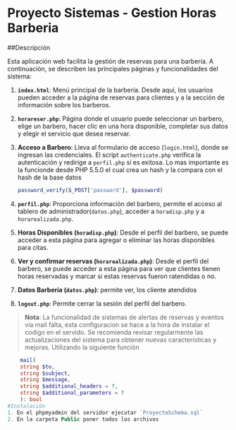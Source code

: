 # Proyecto Sistemas - Gestion Horas Barberia

##Descripción 

Esta aplicación web facilita la gestión de reservas para una barbería. A continuación, se describen las principales páginas y funcionalidades del sistema:

1. **`index.html`**: Menú principal de la barbería. Desde aquí, los usuarios pueden acceder a la página de reservas para clientes y a la sección de información sobre los barberos.

2. **`horareser.php`**: Página donde el usuario puede seleccionar un barbero, elige un barbero, hacer clic en una hora disponible, completar sus datos y elegir el servicio que desea reservar.

3. **Acceso a Barbero**: Lleva al formulario de acceso (`login.html`), donde se ingresan las credenciales. El script `authenticate.php` verifica la autenticación y redirige a `perfil.php` si es exitosa.
    Lo mas importante es la funcionde  desde PHP 5.5.0 el cual crea un hash y la compara con el hash de la base datos
    ```php
    password_verify($_POST['password'], $password)

4. **`perfil.php`**: Proporciona información del barbero, permite el acceso al tablero de administrador(`datos.php`), acceder a `horadisp.php` y a `horarealizada.php`.

5. **Horas Disponibles (`horadisp.php`)**: Desde el perfil del barbero, se puede acceder a esta página para agregar o eliminar las horas disponibles para citas.

6. **Ver y confirmar reservas (`horarealizada.php`)**: Desde el perfil del barbero, se puede acceder a esta página para ver que clientes tienen horas reservadas y marcar si estas reservas fueron ratendidas o no.

7. **Datos Barberia (`datos.php`)**: permite ver, los cliente atendidos

8. **`logout.php`**: Permite cerrar la sesión del perfil del barbero.

> **Nota**: La funcionalidad de sistemas de alertas de reservas y eventos via mail falta, esta configuracion se hace a la hora de instalar el codigo en el servido. Se recomienda revisar regularmente las actualizaciones del sistema para obtener nuevas características y mejoras. Utilizando la siguiente función

```php
    mail(
    string $to,
    string $subject,
    string $message,
    string $additional_headers = ?,
    string $additional_parameters = ?
    ): bool
#Instalación
1. En el phpmyadmin del servidor ejecutar `ProyectoSchema.sql`
2. En la carpeta Public poner todos los archivos 

